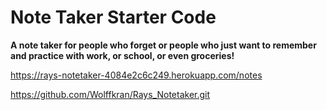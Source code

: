 # Note Taker Starter Code

**A note taker for people who forget or people who just want to remember and practice with work, or school, or even groceries!**

https://rays-notetaker-4084e2c6c249.herokuapp.com/notes

https://github.com/Wolffkran/Rays_Notetaker.git